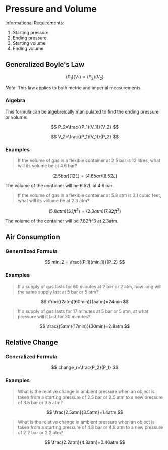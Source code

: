 # Pressure and Volume

Informational Requirements:

1. Starting pressure
1. Ending pressure
1. Starting volume
1. Ending volume

## Generalized Boyle's Law

$$
(P_1)(V_1)=(P_2)(V_2)
$$

*Note*: This law applies to both metric and imperial measurements.

### Algebra

This formula can be algebreically manipulated to find the ending pressure or volume: 

$$
P_2=\frac{(P_1)(V_1)}{V_2}
$$

$$
V_2=\frac{(P_1)(V_1)}{P_2}
$$

### Examples

> If the volume of gas in a flexible container at 2.5 bar is 12 litres, what will its volume be at 4.6 bar?

$$
(2.5bar)(12L) = (4.6bar)(6.52L)
$$

The volume of the container will be 6.52L at 4.6 bar.

> If the volume of gas in a flexible container at 5.8 atm is 3.1 cubic feet, what will its volume be at 2.3 atm?

$$
(5.8atm)(3.1ft^3)=(2.3atm)(7.82ft^3)
$$

The volume of the container will be 7.82ft^3 at 2.3atm.

## Air Consumption

### Generalized Formula

$$
min_2 = \frac{(P_1)(min_1)}{P_2}
$$

### Examples

> If a supply of gas lasts for 60 minutes at 2 bar or 2 atm, how long will the same supply last at 5 bar or 5 atm?

$$
\frac{(2atm)(60min)}{5atm}=24min
$$

> If a supply of gas lasts for 17 minutes at 5 bar or 5 atm, at what pressure will it last for 30 minutes?

$$
\frac{(5atm)(17min)}{30min}=2.8atm
$$

## Relative Change

### Generalized Formula

$$
change_r=\frac{P_2}{P_1}
$$

### Examples

> What is the relative change in ambient pressure when an object is taken from a starting pressure of 2.5 bar or 2.5 atm to a new pressure of 3.5 bar or 3.5 atm?

$$
\frac{2.5atm}{3.5atm}=1.4atm
$$

> What is the relative change in ambient pressure when an object is taken from a starting pressure of 4.8 bar or 4.8 atm to a new pressure of 2.2 bar or 2.2 atm?

$$
\frac{2.2atm}{4.8atm}=0.46atm
$$
